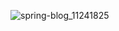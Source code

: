
![spring-blog_11241825](https://github.com/user-attachments/assets/aec48197-1b98-4fce-88e4-b3da3f97a668)
